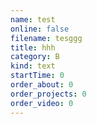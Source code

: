 ```yaml
---
name: test
online: false
filename: tesggg
title: hhh
category: B
kind: text
startTime: 0
order_about: 0
order_projects: 0
order_video: 0
---
```


